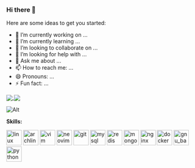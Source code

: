 ### Hi there 👋

Here are some ideas to get you started:

- 🔭 I’m currently working on ...
- 🌱 I’m currently learning ...
- 👯 I’m looking to collaborate on ...
- 🤔 I’m looking for help with ...
- 💬 Ask me about ...
- 📫 How to reach me: ...
- 😄 Pronouns: ...
- ⚡ Fun fact: ...

<a href="https://github.com/anuraghazra/github-readme-stats">
  <img align="center" src="https://github-readme-stats.vercel.app/api?username=ztoiax&count_private=true&show_icons=true&theme=dark" />
</a>
<a href="https://github.com/anuraghazra/convoychat">
  <img align="center" src="https://github-readme-stats.vercel.app/api/top-langs/?username=ztoiax&langs_count=8&theme=dark&count_private=true&layout=compact&hide=javascript,html,css,CoffeeScript&card_width=250" />
</a>

![Alt](https://repobeats.axiom.co/api/embed/28395f3d8c90e32026f2f43df3cb8a32cd28732b.svg "Repobeats analytics image")

**Skills:**

<p>
<img src="https://www.vectorlogo.zone/logos/linux/linux-icon.svg" alt="linux" width="40" height="40"/> 
<img src="https://www.vectorlogo.zone/logos/archlinux/archlinux-icon.svg" alt="archlinux" width="40" height="40"/> 
<img src="https://www.vectorlogo.zone/logos/vim/vim-icon.svg" alt="vim" width="40" height="40"/> 
<img src="https://www.vectorlogo.zone/logos/neovimio/neovimio-icon.svg" alt="neovim" width="40" height="40"/> 
<img src="https://www.vectorlogo.zone/logos/git-scm/git-scm-icon.svg" alt="git" width="40" height="40"/> 
<img src="https://www.vectorlogo.zone/logos/mysql/mysql-horizontal.svg" alt="mysql" width="40" height="40"/>
<img src="https://www.vectorlogo.zone/logos/redis/redis-icon.svg" alt="redis" width="40" height="40"/> 
<img src="https://www.vectorlogo.zone/logos/mongodb/mongodb-icon.svg" alt="mongodb" width="40" height="40"/> 
<img src="https://www.vectorlogo.zone/logos/nginx/nginx-icon.svg" alt="nginx" width="40" height="40"/> 
<img src="https://www.vectorlogo.zone/logos/docker/docker-official.svg" alt="docker" width="40" height="40"/> 
<img src="https://www.vectorlogo.zone/logos/gnu_bash/gnu_bash-icon.svg" alt="gnu_bash-icon" width="40" height="40"/> 
<img src="https://www.vectorlogo.zone/logos/python/python-icon.svg" alt="python" width="40" height="40"/> 
</p>
